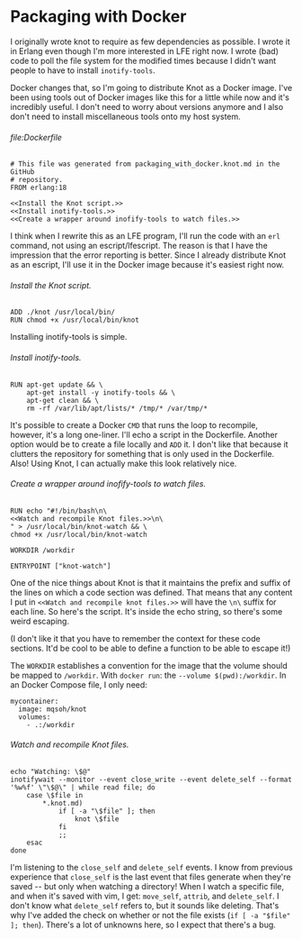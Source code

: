 # Packaging with Docker

I originally wrote knot to require as few dependencies as possible. I wrote it
in Erlang even though I'm more interested in LFE right now. I wrote (bad) code
to poll the file system for the modified times because I didn't want people to
have to install `inotify-tools`.

Docker changes that, so I'm going to distribute Knot as a Docker image. I've
been using tools out of Docker images like this for a little while now and it's
incredibly useful. I don't need to worry about versions anymore and I also
don't need to install miscellaneous tools onto my host system.

###### file:Dockerfile

```{name="file:Dockerfile"}
# This file was generated from packaging_with_docker.knot.md in the GitHub
# repository.
FROM erlang:18

<<Install the Knot script.>>
<<Install inotify-tools.>>
<<Create a wrapper around inofify-tools to watch files.>>
```

I think when I rewrite this as an LFE program, I'll run the code with an `erl`
command, not using an escript/lfescript. The reason is that I have the
impression that the error reporting is better. Since I already distribute Knot
as an escript, I'll use it in the Docker image because it's easiest right now.

###### Install the Knot script.

```{name="Install the Knot script."}
ADD ./knot /usr/local/bin/
RUN chmod +x /usr/local/bin/knot
```

Installing inotify-tools is simple.

###### Install inotify-tools.

```{name="Install inotify-tools."}
RUN apt-get update && \
    apt-get install -y inotify-tools && \
    apt-get clean && \
    rm -rf /var/lib/apt/lists/* /tmp/* /var/tmp/*
```

It's possible to create a Docker `CMD` that runs the loop to recompile,
however, it's a long one-liner. I'll echo a script in the Dockerfile. Another
option would be to create a file locally and `ADD` it. I don't like that
because it clutters the repository for something that is only used in the
Dockerfile. Also! Using Knot, I can actually make this look relatively nice.

###### Create a wrapper around inofify-tools to watch files.

```{name="Create a wrapper around inofify-tools to watch files."}
RUN echo "#!/bin/bash\n\
<<Watch and recompile Knot files.>>\n\
" > /usr/local/bin/knot-watch && \
chmod +x /usr/local/bin/knot-watch

WORKDIR /workdir

ENTRYPOINT ["knot-watch"]
```

One of the nice things about Knot is that it maintains the prefix and suffix of
the lines on which a code section was defined. That means that any content
I put in `<<Watch and recompile knot files.>>` will have the `\n\` suffix for
each line. So here's the script. It's inside the echo string, so there's some
weird escaping.

(I don't like it that you have to remember the context for these code sections.
It'd be cool to be able to define a function to be able to escape it!)

The `WORKDIR` establishes a convention for the image that the volume should be
mapped to `/workdir`. With `docker run`: the `--volume $(pwd):/workdir`. In an
Docker Compose file, I only need:

    mycontainer:
      image: mqsoh/knot
      volumes:
        - .:/workdir

###### Watch and recompile Knot files.

```{name="Watch and recompile Knot files."}
echo "Watching: \$@"
inotifywait --monitor --event close_write --event delete_self --format '%w%f' \"\$@\" | while read file; do
    case \$file in
        *.knot.md)
            if [ -a "\$file" ]; then
                knot \$file
            fi
            ;;
    esac
done
```

I'm listening to the `close_self` and `delete_self` events. I know from
previous experience that `close_self` is the last event that files generate
when they're saved -- but only when watching a directory! When I watch a
specific file, and when it's saved with vim, I get: `move_self`, `attrib`, and
`delete_self`. I don't know what `delete_self` refers to, but it sounds like
deleting. That's why I've added the check on whether or not the file exists
(`if [ -a "$file" ]; then`). There's a lot of unknowns here, so I expect that
there's a bug.
